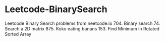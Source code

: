 # Leetcode-BinarySearch

Leetcode Binary Search problems from neetcode.io
704. Binary search
74. Search a 2D matrix
875. Koko eating banans
153. Find Minimum in Rotated Sorted Array